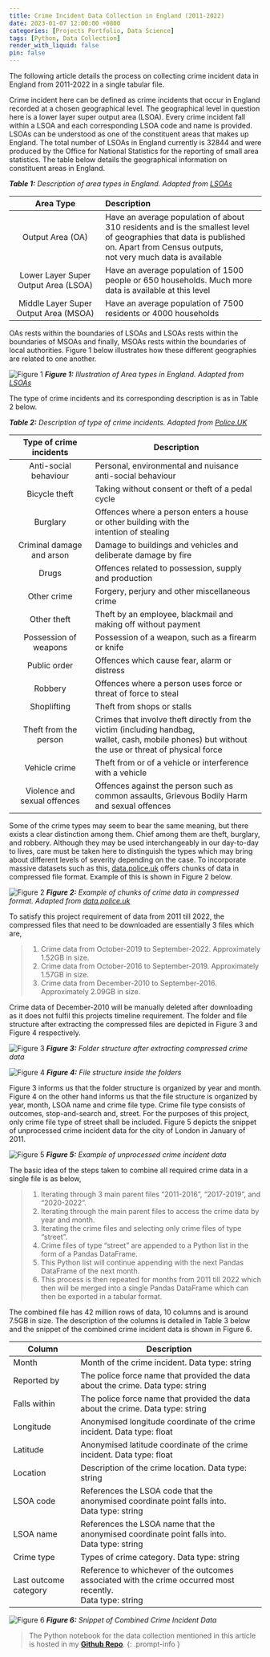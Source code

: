 ```yaml
---
title: Crime Incident Data Collection in England (2011-2022)
date: 2023-01-07 12:00:00 +0800
categories: [Projects Portfolio, Data Science]
tags: [Python, Data Collection]
render_with_liquid: false
pin: false
---
```


The following article details the process on collecting crime incident data in England from 2011-2022 in a single tabular file.

Crime incident here can be defined as crime incidents that occur in England recorded at a chosen geographical level. The geographical level in question here is a lower layer super output area (LSOA). Every crime incident fall within a LSOA and each corresponding LSOA code and name is provided. LSOAs can be understood as one of the constituent areas that makes up England. The total number of LSOAs in England currently is 32844 and were produced by the Office for National Statistics for the reporting of small area statistics. The table below details the geographical information on constituent areas in England.

_**Table 1:** Description of area types in England. Adapted from [LSOAs](https://ocsi.uk/2019/03/18/lsoas-leps-and-lookups-a-beginners-guide-to-statistical-geographies/)_

| Area Type | Description |
| :------: | :---------------- |
| Output Area (OA) | Have an average population of about 310 residents and is the smallest level <br> of geographies that data is published on. Apart from Census outputs, <br> not very much data is available |
| Lower Layer Super Output Area (LSOA) | Have an average population of 1500 people or 650 households. Much more <br> data is available at this level |
| Middle Layer Super Output Area (MSOA) | Have an average population of 7500 residents or 4000 households |

OAs rests within the boundaries of LSOAs and LSOAs rests within the boundaries of MSOAs and finally, MSOAs rests within the boundaries of local authorities. Figure 1 below illustrates how these different geographies are related to one another.

![Figure 1](/DS4/Picture1.png)
_**Figure 1:** Illustration of Area types in England. Adapted from [LSOAs](https://ocsi.uk/2019/03/18/lsoas-leps-and-lookups-a-beginners-guide-to-statistical-geographies/)_

The type of crime incidents and its corresponding description is as in Table 2 below.

_**Table 2:** Description of type of crime incidents. Adapted from [Police.UK](https://www.police.uk/pu/about-police.uk-crime-data/)_

|     Type   of crime incidents       |     Description                                                                                                                                                |
|:-------------------------------------:|----------------------------------------------------------------------------------------------------------------------------------------------------------------|
|     Anti-social behaviour           |     Personal,   environmental and nuisance anti-social behaviour                                                                                               |
|     Bicycle theft                   |     Taking without   consent or theft of a pedal cycle                                                                                                         |
|     Burglary                        |     Offences where a   person enters a house or other building with the <br> intention of stealing                                                                  |
|     Criminal damage and arson       |     Damage to buildings   and vehicles and deliberate damage by fire                                                                                           |
|     Drugs                           |     Offences related to   possession, supply and production                                                                                                    |
|     Other crime                     |     Forgery, perjury and   other miscellaneous crime                                                                                                           |
|     Other theft                     |     Theft by an employee,   blackmail and making off without payment                                                                                           |
|     Possession of weapons           |     Possession of a   weapon, such as a firearm or knife                                                                                                       |
|     Public order                    |     Offences which cause   fear, alarm or distress                                                                                                             |
|     Robbery                         |     Offences where a   person uses force or threat of force to steal                                                                                           |
|     Shoplifting                     |     Theft from shops or   stalls                                                                                                                               |
|     Theft from the person           |     Crimes that involve   theft directly from the victim (including handbag, <br> wallet, cash, mobile   phones) but without the use or threat of physical force    |
|     Vehicle crime                   |     Theft from or of a   vehicle or interference with a vehicle                                                                                                |
|     Violence and sexual offences    |     Offences against the   person such as common assaults, Grievous Bodily Harm <br> and sexual offences                                                            |

Some of the crime types may seem to bear the same meaning, but there exists a clear distinction among them. Chief among them are theft, burglary, and robbery. Although they may be used interchangeably in our day-to-day to lives, care must be taken here to distinguish the types which may bring about different levels of severity depending on the case. To incorporate massive datasets such as this, [data.police.uk](https://data.police.uk/data/archive/) offers chunks of data in compressed file format. Example of this is shown in Figure 2 below.

![Figure 2](/DS4/Picture2.png)
_**Figure 2:** Example of chunks of crime data in compressed format. Adapted from [data.police.uk](https://data.police.uk/data/archive/)_

To satisfy this project requirement of data from 2011 till 2022, the compressed files that need to be downloaded are essentially 3 files which are,
>1.	Crime data from October-2019 to September-2022. Approximately 1.52GB in size.
>2.	Crime data from October-2016 to September-2019. Approximately 1.57GB in size.
>3.	Crime data from December-2010 to September-2016. Approximately 2.09GB in size.

Crime data of December-2010 will be manually deleted after downloading as it does not fulfil this projects timeline requirement. The folder and file structure after extracting the compressed files are depicted in Figure 3 and Figure 4 respectively.

![Figure 3](/DS4/Picture3.png)
_**Figure 3:** Folder structure after extracting compressed crime data_

![Figure 4](/DS4/Picture4.png)
_**Figure 4:** File structure inside the folders_

Figure 3 informs us that the folder structure is organized by year and month. Figure 4 on the other hand informs us that the file structure is organized by year, month, LSOA name and crime file type. Crime file type consists of outcomes, stop-and-search and, street. For the purposes of this project, only crime file type of street shall be included. Figure 5 depicts the snippet of unprocessed crime incident data for the city of London in January of 2011.

![Figure 5](/DS4/Picture5.png)
_**Figure 5:** Example of unprocessed crime incident data_

The basic idea of the steps taken to combine all required crime data in a single file is as below,
>1.	Iterating through 3 main parent files “2011-2016”, “2017-2019”, and “2020-2022”.
>2.	Iterating through the main parent files to access the crime data by year and month.
>3.	Iterating the crime files and selecting only crime files of type “street”.
>4.	Crime files of type “street” are appended to a Python list in the form of a Pandas DataFrame.
>5.	This Python list will continue appending with the next Pandas DataFrame of the next month.
>6.	This process is then repeated for months from 2011 till 2022 which then will be merged into a single Pandas DataFrame which can then be exported in a tabular format.

The combined file has 42 million rows of data, 10 columns and is around 7.5GB in size. The description of the columns is detailed in Table 3 below and the snippet of the combined crime incident data is shown in Figure 6.

|     Column                     |     Description                                                                                                       |
|--------------------------------|-----------------------------------------------------------------------------------------------------------------------|
|     Month                      |     Month   of the crime incident. Data type: string                                                                  |
|     Reported   by              |     The   police force name that provided the data about the crime. Data type: string                                 |
|     Falls   within             |     The   police force name that provided the data about the crime. Data type: string                                 |
|     Longitude                  |     Anonymised   longitude coordinate of the crime incident. Data type: float                                         |
|     Latitude                   |     Anonymised   latitude coordinate of the crime incident. Data type: float                                          |
|     Location                   |     Description   of the crime location. Data type: string                                                            |
|     LSOA   code                |     References   the LSOA code that the anonymised coordinate point falls into. <br> Data type:   string              |
|     LSOA   name                |     References   the LSOA name that the anonymised coordinate point falls into. <br> Data type:   string              |
|     Crime   type               |     Types   of crime category. Data type: string                                                                      |
|     Last   outcome category    |     Reference   to whichever of the outcomes associated with the crime occurred most recently. <br> Data type: string |

![Figure 6](/DS4/Picture6.png)
_**Figure 6:** Snippet of Combined Crime Incident Data_

> The Python notebook for the data collection mentioned in this article is hosted in my [**Github Repo**](https://github.com/dineshnaidu10/Unsupervised-Learning-on-Telco-Churn-Data).
{: .prompt-info }
